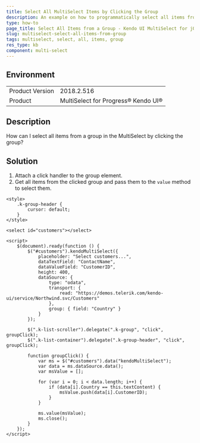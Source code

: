 ```yaml
---
title: Select All MultiSelect Items by Clicking the Group
description: An example on how to programmatically select all items from a group in the Kendo UI MultiSelect.
type: how-to
page_title: Select All Items from a Group - Kendo UI MultiSelect for jQuery
slug: multiselect-select-all-items-from-group
tags: multiselect, select, all, items, group
res_type: kb
component: multi-select
---
```


## Environment

<table>
	<tr>
		<td>Product Version</td>
		<td>2018.2.516</td>
	</tr>
	<tr>
		<td>Product</td>
		<td>MultiSelect for Progress® Kendo UI®</td>
	</tr>
</table>

## Description

How can I select all items from a group in the MultiSelect by clicking the group?

## Solution

1. Attach a click handler to the group element.
1. Get all items from the clicked group and pass them to the `value` method to select them.

```dojo
<style>
    .k-group-header {
        cursor: default;
    }
</style>

<select id="customers"></select>

<script>
    $(document).ready(function () {
        $("#customers").kendoMultiSelect({
            placeholder: "Select customers...",
            dataTextField: "ContactName",
            dataValueField: "CustomerID",
            height: 400,
            dataSource: {
                type: "odata",
                transport: {
                    read: "https://demos.telerik.com/kendo-ui/service/Northwind.svc/Customers"
                },
                group: { field: "Country" }
            }
        });

        $(".k-list-scroller").delegate(".k-group", "click", groupClick);
        $(".k-list-container").delegate(".k-group-header", "click", groupClick);

        function groupClick() {
            var ms = $("#customers").data("kendoMultiSelect");
            var data = ms.dataSource.data();
            var msValue = [];

            for (var i = 0; i < data.length; i++) {
                if (data[i].Country == this.textContent) {
                    msValue.push(data[i].CustomerID);
                }
            }

            ms.value(msValue);
            ms.close();
        }
    });
</script>
```
